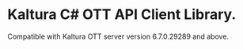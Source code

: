 # Kaltura C# OTT API Client Library.
Compatible with Kaltura OTT server version 6.7.0.29289 and above.
